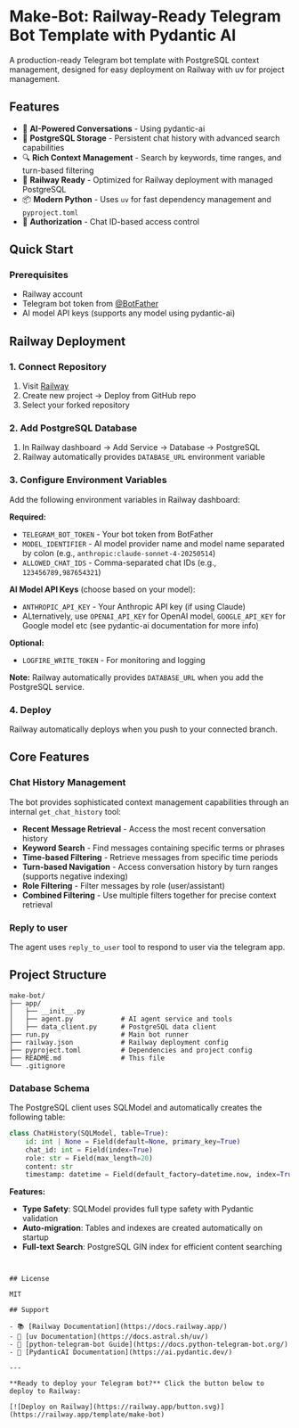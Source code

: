 # Make-Bot: Railway-Ready Telegram Bot Template with Pydantic AI

A production-ready Telegram bot template with PostgreSQL context management, designed for easy deployment on Railway with uv for project management.

## Features

- 🤖 **AI-Powered Conversations** - Using pydantic-ai
- 💾 **PostgreSQL Storage** - Persistent chat history with advanced search capabilities
- 🔍 **Rich Context Management** - Search by keywords, time ranges, and turn-based filtering
- 🚀 **Railway Ready** - Optimized for Railway deployment with managed PostgreSQL
- 📦 **Modern Python** - Uses `uv` for fast dependency management and `pyproject.toml`
- 🔐 **Authorization** - Chat ID-based access control

## Quick Start

### Prerequisites

- Railway account
- Telegram bot token from [@BotFather](https://t.me/botfather)
- AI model API keys (supports any model using pydantic-ai)

## Railway Deployment

### 1. Connect Repository

1. Visit [Railway](https://railway.app)
2. Create new project → Deploy from GitHub repo
3. Select your forked repository

### 2. Add PostgreSQL Database

1. In Railway dashboard → Add Service → Database → PostgreSQL
2. Railway automatically provides `DATABASE_URL` environment variable

### 3. Configure Environment Variables

Add the following environment variables in Railway dashboard:

**Required:**
- `TELEGRAM_BOT_TOKEN` - Your bot token from BotFather
- `MODEL_IDENTIFIER` - AI model provider name and model name separated by colon (e.g., `anthropic:claude-sonnet-4-20250514`)
- `ALLOWED_CHAT_IDS` - Comma-separated chat IDs (e.g., `123456789,987654321`)

**AI Model API Keys** (choose based on your model):
- `ANTHROPIC_API_KEY` - Your Anthropic API key (if using Claude)
- ALternatively, use `OPENAI_API_KEY` for OpenAI model, `GOOGLE_API_KEY` for Google model etc (see pydantic-ai documentation for more info)

**Optional:**
- `LOGFIRE_WRITE_TOKEN` - For monitoring and logging

**Note:** Railway automatically provides `DATABASE_URL` when you add the PostgreSQL service.


### 4. Deploy

Railway automatically deploys when you push to your connected branch.

## Core Features

### Chat History Management

The bot provides sophisticated context management capabilities through an internal `get_chat_history` tool:

- **Recent Message Retrieval** - Access the most recent conversation history
- **Keyword Search** - Find messages containing specific terms or phrases
- **Time-based Filtering** - Retrieve messages from specific time periods
- **Turn-based Navigation** - Access conversation history by turn ranges (supports negative indexing)
- **Role Filtering** - Filter messages by role (user/assistant)
- **Combined Filtering** - Use multiple filters together for precise context retrieval

### Reply to user

The agent uses `reply_to_user` tool to respond to user via the telegram app.

## Project Structure

```
make-bot/
├── app/
│   ├── __init__.py
│   ├── agent.py            # AI agent service and tools
│   ├── data_client.py      # PostgreSQL data client
├── run.py                  # Main bot runner
├── railway.json            # Railway deployment config
├── pyproject.toml          # Dependencies and project config
├── README.md               # This file
└── .gitignore
```

### Database Schema

The PostgreSQL client uses SQLModel and automatically creates the following table:

```python
class ChatHistory(SQLModel, table=True):
    id: int | None = Field(default=None, primary_key=True)
    chat_id: int = Field(index=True)
    role: str = Field(max_length=20)
    content: str
    timestamp: datetime = Field(default_factory=datetime.now, index=True)
```


**Features:**
- **Type Safety**: SQLModel provides full type safety with Pydantic validation
- **Auto-migration**: Tables and indexes are created automatically on startup
- **Full-text Search**: PostgreSQL GIN index for efficient content searching

```


## License

MIT

## Support

- 📚 [Railway Documentation](https://docs.railway.app/)
- 🔧 [uv Documentation](https://docs.astral.sh/uv/)
- 🤖 [python-telegram-bot Guide](https://docs.python-telegram-bot.org/)
- 🧠 [PydanticAI Documentation](https://ai.pydantic.dev/)

---

**Ready to deploy your Telegram bot?** Click the button below to deploy to Railway:

[![Deploy on Railway](https://railway.app/button.svg)](https://railway.app/template/make-bot)
